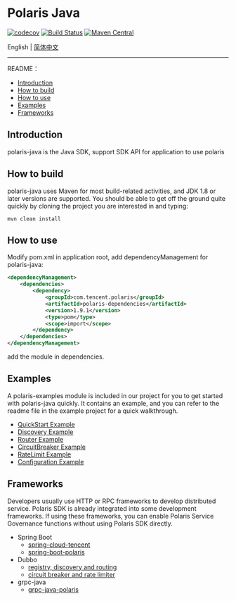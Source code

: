 # Polaris Java

[![codecov](https://codecov.io/gh/polarismesh/polaris-java/branch/main/graph/badge.svg?token=4M42F4S0FR)](https://codecov.io/gh/polarismesh/polaris-java)
[![Build Status](https://github.com/polarismesh/polaris-java/actions/workflows/testing.yml/badge.svg)](https://github.com/PolarisMesh/polaris-java/actions/workflows/testing.yml)
[![Maven Central](https://img.shields.io/maven-central/v/com.tencent.polaris/polaris-dependencies?label=Maven%20Central)](https://search.maven.org/search?q=g:com.tencent.polaris%20AND%20a:polaris-dependencies)

English | [简体中文](./README-zh.md)

---

README：

- [Introduction](#introduction)
- [How to build](#how-to-build)
- [How to use](#how-to-use)
- [Examples](#examples)
- [Frameworks](#frameworks)

## Introduction

polaris-java is the Java SDK, support SDK API for application to use polaris

## How to build

polaris-java uses Maven for most build-related activities, and JDK 1.8 or later versions are supported.
You should be able to get off the ground quite quickly by cloning the project you are interested in and typing:
 ```
 mvn clean install
 ```

## How to use

Modify pom.xml in application root, add dependencyManagement for polaris-java:

```xml
<dependencyManagement>
    <dependencies>
        <dependency>
            <groupId>com.tencent.polaris</groupId>
            <artifactId>polaris-dependencies</artifactId>
            <version>1.9.1</version>
            <type>pom</type>
            <scope>import</scope>
        </dependency>
    </dependencies>
</dependencyManagement>
```

add the module in dependencies.

## Examples

A polaris-examples module is included in our project for you to get started with polaris-java quickly. It contains an example, and you can refer to the readme file in the example project for a quick walkthrough.

- [QuickStart Example](https://github.com/polarismesh/polaris-java/tree/main/polaris-examples/quickstart-example)
- [Discovery Example](https://github.com/polarismesh/polaris-java/tree/main/polaris-examples/discovery-example)
- [Router Example](https://github.com/polarismesh/polaris-java/tree/main/polaris-examples/router-example)
- [CircuitBreaker Example](https://github.com/polarismesh/polaris-java/tree/main/polaris-examples/circuitbreaker-example)
- [RateLimit Example](https://github.com/polarismesh/polaris-java/tree/main/polaris-examples/ratelimit-example)
- [Configuration Example](https://github.com/polarismesh/polaris-java/tree/main/polaris-examples/configuration-example)

## Frameworks

Developers usually use HTTP or RPC frameworks to develop distributed service. Polaris SDK is already integrated into some development frameworks. If using these frameworks, you can enable Polaris Service Governance functions without using Polaris SDK directly.

- Spring Boot
  - [spring-cloud-tencent](https://github.com/Tencent/spring-cloud-tencent)
  - [spring-boot-polaris](https://github.com/polarismesh/spring-boot-polaris)
- Dubbo
  - [registry, discovery and routing](https://github.com/apache/dubbo-spi-extensions/tree/master/dubbo-registry-extensions)
  - [circuit breaker and rate limiter](https://github.com/apache/dubbo-spi-extensions/tree/master/dubbo-filter-extensions)
- grpc-java
  - [grpc-java-polaris](https://github.com/polarismesh/grpc-java-polaris)
